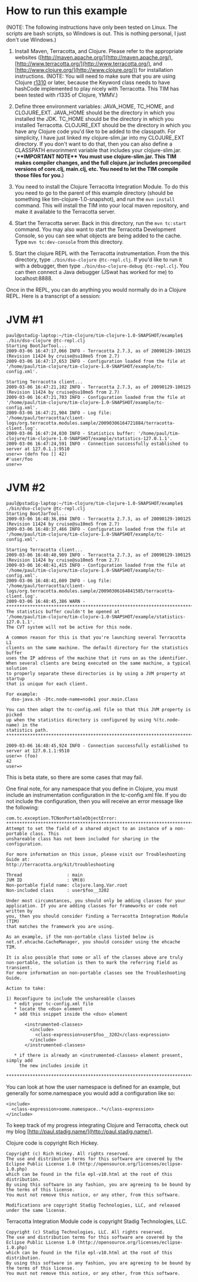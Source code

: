 How to run this example
=======================
(NOTE: The following instructions have only been tested on Linux.  The scripts are bash scripts, so Windows is out.  This is nothing personal, I just don't use Windows.)

1. Install Maven, Terracotta, and Clojure.  Please refer to the appropriate websites ([http://maven.apache.org/](http://maven.apache.org/), [http://www.terracotta.org/](http://www.terracotta.org/), and [http://www.clojure.org/](http://www.clojure.org/)) for installation instructions. (NOTE: You will need to make sure that you are using Clojure [r1310](http://code.google.com/p/clojure/source/browse/trunk/src/jvm/clojure/lang/Keyword.java?r=1310) or later, because the Keyword class needs to have hashCode implemented to play nicely with Terracotta.  This TIM has been tested with r1335 of Clojure, YMMV.)

2. Define three environment variables: JAVA_HOME, TC_HOME, and CLOJURE_EXT.  JAVA_HOME should be the directory in which you installed the JDK.  TC_HOME should be the directory in which you installed Terracotta.  CLOJURE_EXT should be the directory in which you have any Clojure code you'd like to be added to the classpath.  For simplicity, I have just linked my clojure-slim.jar into my CLOJURE_EXT directory.  If you don't want to do that, then you can also define a CLASSPATH envorinment variable that includes your clojure-slim.jar.
   (**\*\*IMPORTANT NOTE\*\* You must use clojure-slim.jar.  This TIM makes compiler changes, and the full clojure.jar includes precompiled versions of core.clj, main.clj, etc.  You need to let the TIM compile those files for you.**)

3. You need to install the Clojure Terracotta Integration Module.  To do this you need to go to the parent of this example directory (should be something like tim-clojure-1.0-snapshot), and run the `mvn install` command.  This will install the TIM into your local maven repository, and make it available to the Terracotta server.

4. Start the Terracotta server.  Back in this directory, run the `mvn tc:start` command.  You may also want to start the Terracotta Development Console, so you can see what objects are being added to the cache.  Type `mvn tc:dev-console` from this directory.

5. Start the clojure REPL with the Terracotta instrumentation.  From the this directory, type `./bin/dso-clojure @tc-repl.clj`.  If you'd like to run it with a debugger, then type `./bin/dso-clojure-debug @tc-repl.clj`.  You can then connect a Java debugger (JSwat has worked for me) to localhost:8888.

Once in the REPL, you can do anything you would normally do in a Clojure REPL.  Here is a transcript of a session:

JVM #1
======
    paul@pstadig-laptop:~/tim-clojure/tim-clojure-1.0-SNAPSHOT/example$ ./bin/dso-clojure @tc-repl.clj
    Starting BootJarTool...
    2009-03-06 16:47:17,066 INFO - Terracotta 2.7.3, as of 20090129-100125 (Revision 11424 by cruise@su10mo5 from 2.7)
    2009-03-06 16:47:17,653 INFO - Configuration loaded from the file at '/home/paul/tim-clojure/tim-clojure-1.0-SNAPSHOT/example/tc-config.xml'.

    Starting Terracotta client...
    2009-03-06 16:47:21,102 INFO - Terracotta 2.7.3, as of 20090129-100125 (Revision 11424 by cruise@su10mo5 from 2.7)
    2009-03-06 16:47:21,703 INFO - Configuration loaded from the file at '/home/paul/tim-clojure/tim-clojure-1.0-SNAPSHOT/example/tc-config.xml'.
    2009-03-06 16:47:21,904 INFO - Log file: '/home/paul/terracotta/client-logs/org.terracotta.modules.sample/20090306164721884/terracotta-client.log'.
    2009-03-06 16:47:24,030 INFO - Statistics buffer: '/home/paul/tim-clojure/tim-clojure-1.0-SNAPSHOT/example/statistics-127.0.1.1'.
    2009-03-06 16:47:24,591 INFO - Connection successfully established to server at 127.0.1.1:9510
    user=> (defn foo [] 42)
    #'user/foo
    user=>

JVM #2
======
    paul@pstadig-laptop:~/tim-clojure/tim-clojure-1.0-SNAPSHOT/example$ ./bin/dso-clojure @tc-repl.clj
    Starting BootJarTool...
    2009-03-06 16:48:36,894 INFO - Terracotta 2.7.3, as of 20090129-100125 (Revision 11424 by cruise@su10mo5 from 2.7)
    2009-03-06 16:48:37,466 INFO - Configuration loaded from the file at '/home/paul/tim-clojure/tim-clojure-1.0-SNAPSHOT/example/tc-config.xml'.

    Starting Terracotta client...
    2009-03-06 16:48:40,909 INFO - Terracotta 2.7.3, as of 20090129-100125 (Revision 11424 by cruise@su10mo5 from 2.7)
    2009-03-06 16:48:41,415 INFO - Configuration loaded from the file at '/home/paul/tim-clojure/tim-clojure-1.0-SNAPSHOT/example/tc-config.xml'.
    2009-03-06 16:48:41,609 INFO - Log file: '/home/paul/terracotta/client-logs/org.terracotta.modules.sample/20090306164841585/terracotta-client.log'.
    2009-03-06 16:48:45,386 WARN -
    **************************************************************************************
    The statistics buffer couldn't be opened at
    '/home/paul/tim-clojure/tim-clojure-1.0-SNAPSHOT/example/statistics-127.0.1.1'.
    The CVT system will not be active for this node.

    A common reason for this is that you're launching several Terracotta L1
    clients on the same machine. The default directory for the statistics buffer
    uses the IP address of the machine that it runs on as the identifier.
    When several clients are being executed on the same machine, a typical solution
    to properly separate these directories is by using a JVM property at startup
    that is unique for each client.

    For example:
      dso-java.sh -Dtc.node-name=node1 your.main.Class

    You can then adapt the tc-config.xml file so that this JVM property is picked
    up when the statistics directory is configured by using %(tc.node-name) in the
    statistics path.
    **************************************************************************************

    2009-03-06 16:48:45,924 INFO - Connection successfully established to server at 127.0.1.1:9510
    user=> (foo)
    42
    user=>

This is beta state, so there are some cases that may fail.

One final note, for any namespace that you define in Clojure, you must include an instrumentation configuration in the tc-config.xml file.  If you do not include the configuration, then you will receive an error message like the following:

    com.tc.exception.TCNonPortableObjectError:
    *******************************************************************************
    Attempt to set the field of a shared object to an instance of a non-portable class. This
    unshareable class has not been included for sharing in the configuration.

    For more information on this issue, please visit our Troubleshooting Guide at:
    http://terracotta.org/kit/troubleshooting

    Thread                 : main
    JVM ID                 : VM(0)
    Non-portable field name: clojure.lang.Var.root
    Non-included class     : user$foo__3202

    Under most circumstances, you should only be adding classes for your
    application. If you are adding classes for frameworks or code not written by
    you, then you should consider finding a Terracotta Integration Module (TIM)
    that matches the framework you are using.

    As an example, if the non-portable class listed below is
    net.sf.ehcache.CacheManager, you should consider using the ehcache TIM.

    It is also possible that some or all of the classes above are truly
    non-portable, the solution is then to mark the referring field as transient.
    For more information on non-portable classes see the Troubleshooting Guide.

    Action to take:

    1) Reconfigure to include the unshareable classes
       * edit your tc-config.xml file
       * locate the <dso> element
       * add this snippet inside the <dso> element

           <instrumented-classes>
             <include>
               <class-expression>user$foo__3202</class-expression>
             </include>
           </instrumented-classes>

       * if there is already an <instrumented-classes> element present, simply add
         the new includes inside it

    *******************************************************************************

You can look at how the user namespace is defined for an example, but generally for some.namespace you would add a configuration like so:

    <include>
      <class-expression>some.namespace..*</class-expression>
    </include>

To keep track of my progress integrating Clojure and Terracotta, check out my blog [http://paul.stadig.name/](http://paul.stadig.name/).

Clojure code is copyright Rich Hickey.

    Copyright (c) Rich Hickey. All rights reserved.
    The use and distribution terms for this software are covered by the
    Eclipse Public License 1.0 (http://opensource.org/licenses/eclipse-1.0.php)
    which can be found in the file epl-v10.html at the root of this distribution.
    By using this software in any fashion, you are agreeing to be bound by
    the terms of this license.
    You must not remove this notice, or any other, from this software.

    Modifications are copyright Stadig Technologies, LLC, and released under the same license.

Terracotta Integration Module code is copyright Stadig Technologies, LLC.

    Copyright (c) Stadig Technologies, LLC. All rights reserved.
    The use and distribution terms for this software are covered by the
    Eclipse Public License 1.0 (http://opensource.org/licenses/eclipse-1.0.php)
    which can be found in the file epl-v10.html at the root of this distribution.
    By using this software in any fashion, you are agreeing to be bound by
    the terms of this license.
    You must not remove this notice, or any other, from this software.
